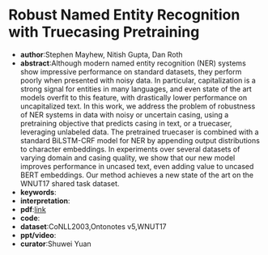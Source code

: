 # Robust Named Entity Recognition with Truecasing Pretraining

* **author**:Stephen Mayhew, Nitish Gupta, Dan Roth
* **abstract**:Although modern named entity recognition (NER) systems show impressive performance on standard datasets, they perform poorly when presented with noisy data. In particular, capitalization is a strong signal for entities in many languages, and even state of the art models overfit to this feature, with drastically lower performance on uncapitalized text. In this work, we address the problem of robustness of NER systems in data with noisy or uncertain casing, using a pretraining objective that predicts casing in text, or a truecaser, leveraging unlabeled data. The pretrained truecaser is combined with a standard BiLSTM-CRF model for NER by appending output distributions to character embeddings. In experiments over several datasets of varying domain and casing quality, we show that our new model improves performance in uncased text, even adding value to uncased BERT embeddings. Our method achieves a new state of the art on the WNUT17 shared task dataset.
* **keywords**:
* **interpretation**:
* **pdf**:[link](https://arxiv.org/pdf/1912.07095)
* **code**:
* **dataset**:CoNLL2003,Ontonotes v5,WNUT17
* **ppt/video**:
* **curator**:Shuwei Yuan